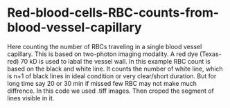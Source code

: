 # Red-blood-cells-RBC-counts-from-blood-vessel-capillary
Here counting the number of RBCs traveling in a single blood vessel capillary. This is based on two-photon imaging modality. A red dye (Texas-red) 70 kD is used to labal the vessel wall. 
In this example RBC count is based on the black and white line. It counts the number of white line, which is n+1 of black lines in ideal condition or very clear/short duration. But for long time say 20 or 30 min if missed few RBC may not make much diffrence.
In this code we used .tiff images. 
Then croped the segment of lines visible in it. 
